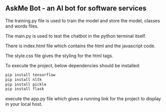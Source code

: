 ## AskMe Bot - an AI bot for software services

The training.py file is used to train the model
and store the model, classes and words files.


The main.py is used to test the chatbot in the 
python terminal itself.

There is index.html file which contains the html and 
the javascript code.

The style.css file gives the styling for the
html tags.

To execute the project, below dependencies should be installed:

```python
pip install tensorflow
pip install nltk
pip install pickle
pip install flask
```
execute the app.py file which gives a running link for 
the project to display in your local host.
